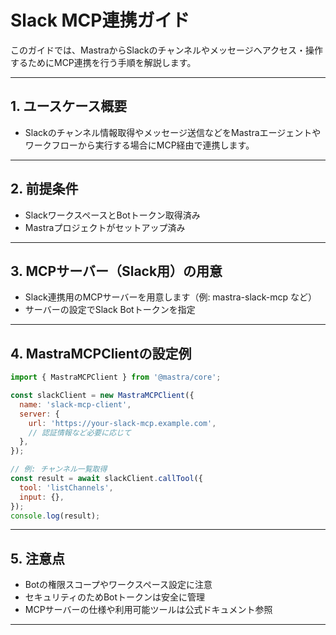 # Slack MCP連携ガイド

このガイドでは、MastraからSlackのチャンネルやメッセージへアクセス・操作するためにMCP連携を行う手順を解説します。

---

## 1. ユースケース概要
- Slackのチャンネル情報取得やメッセージ送信などをMastraエージェントやワークフローから実行する場合にMCP経由で連携します。

---

## 2. 前提条件
- SlackワークスペースとBotトークン取得済み
- Mastraプロジェクトがセットアップ済み

---

## 3. MCPサーバー（Slack用）の用意
- Slack連携用のMCPサーバーを用意します（例: mastra-slack-mcp など）
- サーバーの設定でSlack Botトークンを指定

---

## 4. MastraMCPClientの設定例
```js
import { MastraMCPClient } from '@mastra/core';

const slackClient = new MastraMCPClient({
  name: 'slack-mcp-client',
  server: {
    url: 'https://your-slack-mcp.example.com',
    // 認証情報など必要に応じて
  },
});

// 例: チャンネル一覧取得
const result = await slackClient.callTool({
  tool: 'listChannels',
  input: {},
});
console.log(result);
```

---

## 5. 注意点
- Botの権限スコープやワークスペース設定に注意
- セキュリティのためBotトークンは安全に管理
- MCPサーバーの仕様や利用可能ツールは公式ドキュメント参照

---
